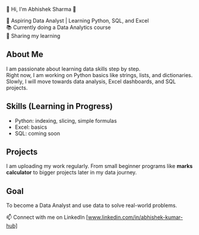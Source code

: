   👋 Hi, I'm Abhishek Sharma 🧠

🎯 Aspiring Data Analyst | Learning Python, SQL, and Excel  
📚 Currently doing a Data Analytics course  
🚀 Sharing my learning


## About Me
I am passionate about learning data skills step by step.  
Right now, I am working on Python basics like strings, lists, and dictionaries.  
Slowly, I will move towards data analysis, Excel dashboards, and SQL projects.  

## Skills (Learning in Progress)
- Python: indexing, slicing, simple formulas  
- Excel: basics  
- SQL: coming soon  

## Projects
I am uploading my work regularly. From small beginner programs like **marks calculator** to bigger projects later in my data journey. 

## Goal
To become a Data Analyst and use data to solve real-world problems.  

📫 Connect with me on LinkedIn [www.linkedin.com/in/abhishek-kumar-hub]
